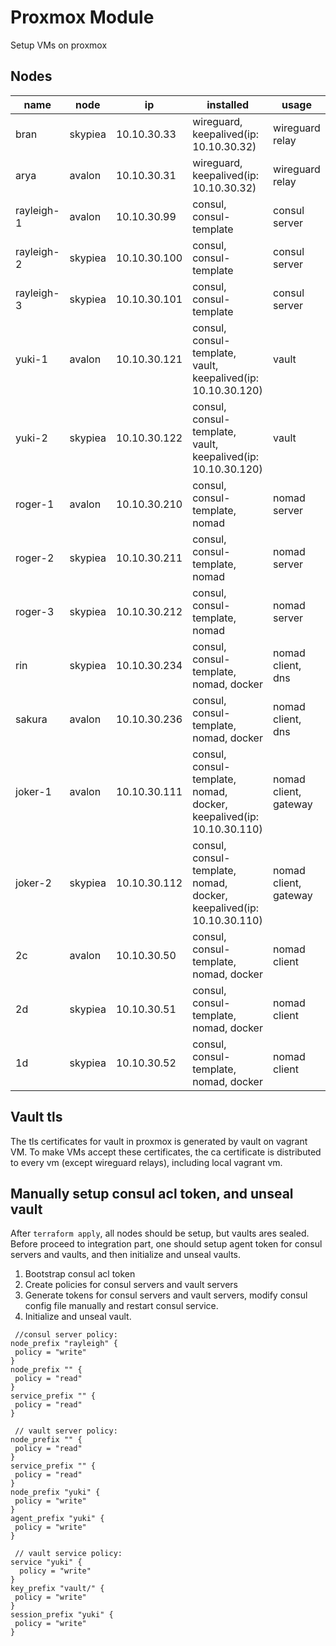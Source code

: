 # Proxmox Module

Setup VMs on proxmox

## Nodes

name | node | ip | installed | usage
--- | --- | --- | --- | ---
bran | skypiea | 10.10.30.33 | wireguard, keepalived(ip: 10.10.30.32) | wireguard relay
arya | avalon | 10.10.30.31 | wireguard, keepalived(ip: 10.10.30.32) | wireguard relay
rayleigh-1 | avalon | 10.10.30.99 | consul, consul-template | consul server
rayleigh-2 | skypiea | 10.10.30.100 | consul, consul-template | consul server
rayleigh-3 | skypiea | 10.10.30.101 | consul, consul-template | consul server
yuki-1 | avalon | 10.10.30.121 | consul, consul-template, vault, keepalived(ip: 10.10.30.120)  | vault
yuki-2 | skypiea | 10.10.30.122 | consul, consul-template, vault, keepalived(ip: 10.10.30.120)  | vault
roger-1 | avalon | 10.10.30.210 | consul, consul-template, nomad | nomad server
roger-2 | skypiea | 10.10.30.211 | consul, consul-template, nomad | nomad server
roger-3 | skypiea | 10.10.30.212 | consul, consul-template, nomad | nomad server
rin | skypiea | 10.10.30.234 | consul, consul-template, nomad, docker | nomad client, dns
sakura | avalon | 10.10.30.236 | consul, consul-template, nomad, docker | nomad client, dns
joker-1 | avalon | 10.10.30.111 | consul, consul-template, nomad, docker, keepalived(ip: 10.10.30.110) | nomad client, gateway
joker-2 | skypiea | 10.10.30.112 | consul, consul-template, nomad, docker, keepalived(ip: 10.10.30.110) | nomad client, gateway
2c | avalon | 10.10.30.50 | consul, consul-template, nomad, docker | nomad client
2d | skypiea | 10.10.30.51 | consul, consul-template, nomad, docker | nomad client
1d | skypiea | 10.10.30.52 | consul, consul-template, nomad, docker | nomad client

## Vault tls

The tls certificates for vault in proxmox is generated by vault on vagrant VM. To make VMs accept these certificates,
the ca certificate is distributed to every vm (except wireguard relays), including local vagrant vm.

## Manually setup consul acl token, and unseal vault

After `terraform apply`, all nodes should be setup, but vaults ares sealed. Before proceed to integration part,
one should setup agent token for consul servers and vaults, and then initialize and unseal vaults.

1. Bootstrap consul acl token
2. Create policies for consul servers and vault servers
3. Generate tokens for consul servers and vault servers, modify consul config file manually and restart consul service.
4. Initialize and unseal vault.

```hcl
 //consul server policy:
node_prefix "rayleigh" {
 policy = "write"
}
node_prefix "" {
 policy = "read"
}
service_prefix "" {
 policy = "read"
}

 // vault server policy:
node_prefix "" {
 policy = "read"
}
service_prefix "" {
 policy = "read"
}
node_prefix "yuki" {
 policy = "write"
}
agent_prefix "yuki" {
 policy = "write"
}

 // vault service policy:
service "yuki" {
  policy = "write"
}
key_prefix "vault/" {
 policy = "write"
}
session_prefix "yuki" {
 policy = "write"
}
```
